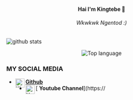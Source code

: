 <h4 align="center">
    Hai I'm Kingtebe 👋

</h3>

<h6 align="center">
   Wkwkwk Ngentod :)
</h4 aling="center">
 
![github stats](https://github-readme-stats.vercel.app/api?username=Kingtebe&show_icons=true&theme=dark)
<p align="center">
  <img src="https://github-readme-stats.vercel.app/api/top-langs/?username=storiku&layout=compact" alt="Top language">

### MY SOCIAL MEDIA
* [<img alt="Kingtebe Github" align="left" width="24px" src="https://cdn.jsdelivr.net/npm/simple-icons@v3/icons/github.svg" /><b>Github</b>](https://github.com/Kingtebe)<br />
* [<img alt="Youtube" align="left" width="24px" src="https://cdn.jsdelvr.net/npm/simple-icon@v3/icons/github.svg" /> <b>Youtube Channel</b>](https://
